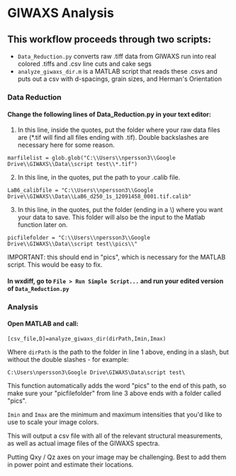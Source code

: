 # GIWAXS Analysis
## This workflow proceeds through two scripts:
* `Data_Reduction.py` converts raw .tiff data from GIWAXS run into real colored .tiffs and .csv line cuts and cake segs
* `analyze_giwaxs_dir.m` is a MATLAB script that reads these .csvs and puts out a csv with d-spacings, grain sizes, and Herman's Orientation

### Data Reduction
#### Change the following lines of Data_Reduction.py in your text editor:


1. In this line, inside the quotes, put the folder where your raw data files are (*.tif will find all files ending with .tif). Double backslashes are necessary here for some reason.

`marfilelist = glob.glob("C:\\Users\\npersson3\\Google Drive\\GIWAXS\\Data\\script test\\*.tif")`


2. In this line, in the quotes, put the path to your .calib file.

`LaB6_calibfile = "C:\\Users\\npersson3\\Google Drive\\GIWAXS\\Data\\LaB6_d250_1s_12091458_0001.tif.calib"`


3. In this line, in the quotes, put the folder (ending in a \\) where you want your data to save. This folder will also be the input to the Matlab function later on.

`picfilefolder = "C:\\Users\\npersson3\\Google Drive\\GIWAXS\\Data\\script test\\pics\\"`

IMPORTANT: this should end in "pics", which is necessary for the MATLAB script. This would be easy to fix.

#### In wxdiff, go to `File > Run Simple Script...` and run your edited version of `Data_Reduction.py`

### Analysis

#### Open MATLAB and call:

`[csv_file,D]=analyze_giwaxs_dir(dirPath,Imin,Imax)`

Where `dirPath` is the path to the folder in line 1 above, ending in a slash, but without the double slashes - for example:

`C:\Users\npersson3\Google Drive\GIWAXS\Data\script test\`

This function automatically adds the word "pics" to the end of this path, so make sure your "picfilefolder" from line 3 above ends with a folder called "pics".

`Imin` and `Imax` are the minimum and maximum intensities that you'd like to use to scale your image colors.

This will output a csv file with all of the relevant structural measurements, as well as actual image files of the GIWAXS spectra.

Putting Qxy / Qz axes on your image may be challenging. Best to add them in power point and estimate their locations.
